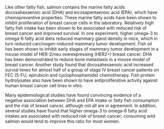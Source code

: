 

Like other fatty fish, salmon contains the marine fatty acids docosahexaenoic acid (DHA) and eicosapentaenoic acid (EPA), which have chemopreventive properties. These marine fatty acids have been shown to inhibit proliferation of breast cancer cells in the laboratory. Relatively high fatty fish intake has been shown to be associated with reduced risk of breast cancer and improved survival. In one experiment, higher omega-3 to omega-6 fatty acid diets reduced mammary gland density in mice, which in turn reduced carcinogen-induced mammary tumor development. Fish oil has been shown to inhibit early stages of mammary tumor development in a mouse model of HER-2/neu overexpressing (HER2+) breast cancer. DHA has been demonstrated to reduce bone metastasis in a mouse model of breast cancer. Another study found that docosahexaenoic acid increased survial times for almost half of a group of stage IV breast cancer patients on FEC (5-FU, epirubicin and cyclophosphamide) chemotherapy. Fish protein hydrolysates also have been shown to have antiproliferative activity against human breast cancer cell lines in vitro.

Many epidemiological studies have found convincing evidence of a negative association between DHA and EPA intake or fatty fish consumption and the risk of breast cancer, although not all are in agreement. In addition, several studies have found that higher omega-3 to omega-6 fatty acid intakes are associated with reduced risk of breast cancer; consuming wild salmon would tend to improve this ratio for most women.

